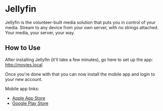 # Jellyfin

Jellyfin is the volunteer-built media solution that puts you in control of your media. Stream to any device from your own server, with no strings attached. Your media, your server, your way.

## How to Use

After installing Jellyfin (it'll take a few minutes), go here to set up the app: http://movies.local

Once you're done with that you can now install the mobile app and login to your new account.

Mobile app links:

- [Apple App Store](https://apps.apple.com/us/app/jellyfin-mobile/id1480192618?mt=8)
- [Google Play Store](https://play.google.com/store/apps/details?id=org.jellyfin.mobile)
